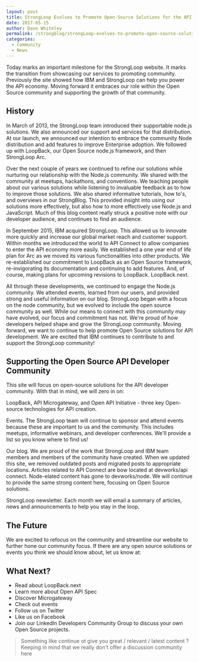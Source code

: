 ```yaml
---
layout: post
title: StrongLoop Evolves to Promote Open-Source Solutions for the API Developer Community
date: 2017-05-15
author: Dave Whiteley
permalink: /strongblog/strongLoop-evolves-to-promote-open-source-solutions-for-the-api-developer-community
categories:
  - Community
  - News
---
```

Today marks an important milestone for the StrongLoop website. It marks the transition from showcasing our services to promoting community. Previously the site showed how IBM and StrongLoop can help you power the API economy. Moving forward it embraces our role within the Open Source community and supporting the growth of that community.

## History

In March of 2013, the StrongLoop team introduced their supportable node.js solutions. We also announced our support and services for that distribution. At our launch, we announced our intention to embrace the community Node distribution and add features to improve Enterprise adoption.  We followed up with LoopBack, our Open Source node.js framework, and then StrongLoop Arc.

Over the next couple of years we continued to refine our solutions while nurturing our relationship with the Node.js community. We shared with the community at meetups, hackathons, and conventions. We teaching people about our various solutions while listening to invaluable feedback as to how to improve those solutions. We also shared informative tutorials, how to's, and overviews in our StrongBlog. This provided insight into using our solutions more effectively, but also how to more effectively use Node.js and JavaScript. Much of this blog content really struck a positive note with our developer audience, and continues to find an audience.

In September 2015, IBM acquired StrongLoop. This allowed us to innovate more quickly and increase our global market reach and customer support. Within months we introduced the world to API Connect to allow companies to enter the API economy more easily. We established a one year end of life plan for Arc as we moved its various functionalities into other products. We re-established our commitment to LoopBack as an Open Source framework, re-invigorating its documentation and continuing to add features. And, of course, making plans for upcoming revisions to LoopBack.  LoopBack.next.

All through these developments, we continued to engage the Node.js community. We attended events, learned from our users, and provided strong and useful information on our blog. StrongLoop began with a focus on the node community, but we evolved to include the open source community as well. While our means to connect with this community may have evolved, our focus and commitment has not. We're proud of how developers helped shape and grow the StrongLoop community. Moving forward, we want to continue to help promote Open Source solutions for API development. We are excited that IBM continues to contribute to and support the StrongLoop community! 

## Supporting the Open Source API Developer Community

This site will focus on open-source solutions for the API developer community. With that in mind, we will zero in on:

LoopBack, API Microgateway, and Open API Initiative - three key Open-source technologies for API creation. 

Events. The StrongLoop team will continue to sponsor and attend events because these are important to us and the community. This includes meetups, informative webinars, and developer conferences. We'll provide a list so you know where to find us!

Our blog. We are proud of the work that StrongLoop and IBM team members and members of the community have created. When we updated this site, we removed outdated posts and migrated posts to appropriate locations. Articles related to API Connect are bow located at devworks/api connect. Node-elated content has gone to  devworks/node. We will continue to provide the same strong content here, focusing on Open Source solutions.

StrongLoop newsletter. Each month we will email a summary of articles, news and announcements to help you stay in the loop. 

## The Future

We are excited to refocus on the community and streamline our website to further hone our community focus. If there are any open source solutions or events you think we should know about, let us know at: 

## What Next?

- Read about LoopBack.next
- Learn more about Open API Spec
- Discover Microgateway
- Check out events
- Follow us on Twitter
- Like us on Facebook
- Join our LinkedIn Developers Community Group to discuss your own Open Source projects.

> Something like continue ot give you great / relevant / latest content ? Keeping in mind that we really don't offer a discussion community here

 
